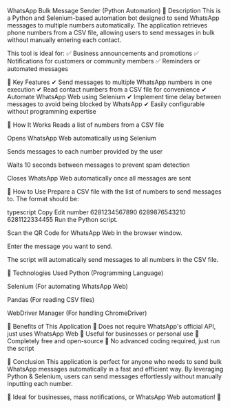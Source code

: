 WhatsApp Bulk Message Sender (Python Automation)
📌 Description
This is a Python and Selenium-based automation bot designed to send WhatsApp messages to multiple numbers automatically. The application retrieves phone numbers from a CSV file, allowing users to send messages in bulk without manually entering each contact.

This tool is ideal for:
✅ Business announcements and promotions
✅ Notifications for customers or community members
✅ Reminders or automated messages

📌 Key Features
✔ Send messages to multiple WhatsApp numbers in one execution
✔ Read contact numbers from a CSV file for convenience
✔ Automate WhatsApp Web using Selenium
✔ Implement time delay between messages to avoid being blocked by WhatsApp
✔ Easily configurable without programming expertise

📌 How It Works
Reads a list of numbers from a CSV file

Opens WhatsApp Web automatically using Selenium

Sends messages to each number provided by the user

Waits 10 seconds between messages to prevent spam detection

Closes WhatsApp Web automatically once all messages are sent

📌 How to Use
Prepare a CSV file with the list of numbers to send messages to. The format should be:

typescript
Copy
Edit
number
6281234567890
6289876543210
6281122334455
Run the Python script.

Scan the QR Code for WhatsApp Web in the browser window.

Enter the message you want to send.

The script will automatically send messages to all numbers in the CSV file.

📌 Technologies Used
Python (Programming Language)

Selenium (For automating WhatsApp Web)

Pandas (For reading CSV files)

WebDriver Manager (For handling ChromeDriver)

📌 Benefits of This Application
🔹 Does not require WhatsApp's official API, just uses WhatsApp Web
🔹 Useful for businesses or personal use
🔹 Completely free and open-source
🔹 No advanced coding required, just run the script

📌 Conclusion
This application is perfect for anyone who needs to send bulk WhatsApp messages automatically in a fast and efficient way. By leveraging Python & Selenium, users can send messages effortlessly without manually inputting each number.

🚀 Ideal for businesses, mass notifications, or WhatsApp Web automation! 🚀
